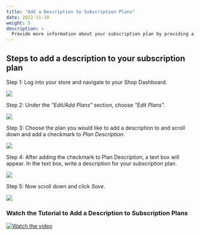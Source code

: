 ```yaml
---
title: "Add a Description to Subscription Plans"
date: 2022-11-10
weight: 5
description: >
  Provide more information about your subscription plan by providing a description to your subscription plan
---
```


## Steps to add a description to your subscription plan

Step 1: Log into your store and navigate to your Shop Dashboard.

![](https://github.com/Subscribie/subscribie/assets/30567984/263729cc-7b66-4157-bb4f-a34f48cbcfb2)

Step 2: Under the *"Edit/Add Plans"* section, choose *"Edit Plans".*

![](https://github.com/Subscribie/subscribie/assets/30567984/487ed4cb-b886-48c1-a685-0532b6ac4c63)

Step 3: Choose the plan you would like to add a description to and scroll down and add a checkmark to *Plan Description*.

![](https://github.com/Subscribie/subscribie/assets/30567984/308ca0b2-ff84-4334-830b-55aad4b52606)

Step 4: After adding the checkmark to Plan Description, a text box will appear. In the text box, write a description for your subscription plan.

![](https://github.com/Subscribie/subscribie/assets/30567984/4e0b1df9-931c-462a-b097-8d3d084159e3)

Step 5: Now scroll down and click *Save.*

![](https://github.com/Subscribie/subscribie/assets/30567984/ef8f79af-6456-48e2-a1ea-9edccdce6e49)

### Watch the Tutorial to Add a Description to Subscription Plans
[![Watch the video](https://github.com/Subscribie/subscribie/assets/30567984/88d2c6af-6298-4e76-9c49-e949808e5276)](https://youtu.be/X-RqZHGQW1o)